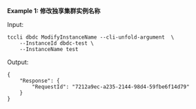 **Example 1: 修改独享集群实例名称**



Input: 

```
tccli dbdc ModifyInstanceName --cli-unfold-argument  \
    --InstanceId dbdc-test \
    --InstanceName test
```

Output: 
```
{
    "Response": {
        "RequestId": "7212a9ec-a235-2144-98d4-59fbe6f14d79"
    }
}
```

